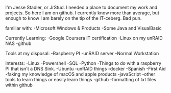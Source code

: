 I'm Jesse Stadler, or JrStud. I needed a place to document my work and projects. So here I am on github.
I currently know more than average, but enough to know I am barely on the tip of the IT-ceberg. Bad pun.

familiar with:
  -Microsoft Windows & Products
  -Some Java and VisualBasic
  
Currently Learning:
  -Google Coursera IT certification
  -Linux on my unRAID NAS
  -github
  
Tools at my disposal:
  -Raspberry PI
  -unRAID server
  -Normal Workstation

Interests:
-Linux
-Powershell
-SQL
-Python
-Things to do with a raspberry PI that isn't a DNS Sink.
-Ubuntu
-unRAID things
-docker
-Spanish
-First Aid
-faking my knowledge of macOS and apple products
-javaScript
-other tools to learn things or easily learn things
-github
-formatting of txt files within github
